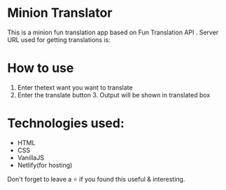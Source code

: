 # Minion Translator

   This is a minion fun translation app based on Fun Translation API . Server URL used for getting translations is:

# How to use

   1. Enter thetext want you want to translate
   2. Enter the translate button    3. Output will be shown in translated box


# Technologies used:

   * HTML
   * CSS
   * VanillaJS
   * Netlify(for hosting)

 Don't forget to leave a ⭐ if you found this useful & interesting.

